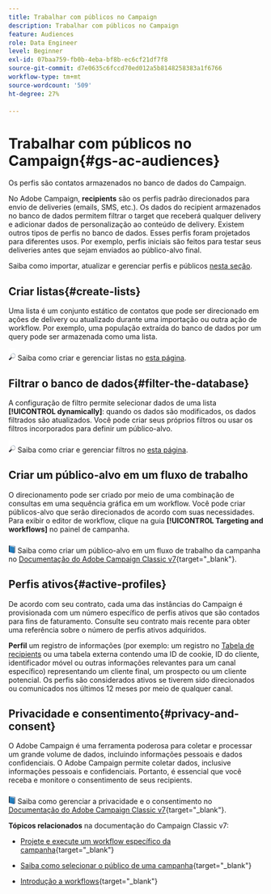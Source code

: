 ```yaml
---
title: Trabalhar com públicos no Campaign
description: Trabalhar com públicos no Campaign
feature: Audiences
role: Data Engineer
level: Beginner
exl-id: 07baa759-fb0b-4eba-bf8b-ec6cf21df7f8
source-git-commit: d7e0635c6fccd70ed012a5b8148258383a1f6766
workflow-type: tm+mt
source-wordcount: '509'
ht-degree: 27%

---
```


# Trabalhar com públicos no Campaign{#gs-ac-audiences}

Os perfis são contatos armazenados no banco de dados do Campaign.

No Adobe Campaign, **recipients** são os perfis padrão direcionados para envio de deliveries (emails, SMS, etc.). Os dados do recipient armazenados no banco de dados permitem filtrar o target que receberá qualquer delivery e adicionar dados de personalização ao conteúdo de delivery. Existem outros tipos de perfis no banco de dados. Esses perfis foram projetados para diferentes usos. Por exemplo, perfis iniciais são feitos para testar seus deliveries antes que sejam enviados ao público-alvo final.

Saiba como importar, atualizar e gerenciar perfis e públicos [nesta seção](../audiences/gs-audiences.md).

## Criar listas{#create-lists}

Uma lista é um conjunto estático de contatos que pode ser direcionado em ações de delivery ou atualizado durante uma importação ou outra ação de workflow. Por exemplo, uma população extraída do banco de dados por um query pode ser armazenada como uma lista.

![](../assets/do-not-localize/glass.png) Saiba como criar e gerenciar listas no [esta página](../audiences/create-audiences.md).

## Filtrar o banco de dados{#filter-the-database}

A configuração de filtro permite selecionar dados de uma lista **[!UICONTROL dynamically]**: quando os dados são modificados, os dados filtrados são atualizados. Você pode criar seus próprios filtros ou usar os filtros incorporados para definir um público-alvo.

![](../assets/do-not-localize/glass.png) Saiba como criar e gerenciar filtros no [esta página](../audiences/create-filters.md).

## Criar um público-alvo em um fluxo de trabalho

O direcionamento pode ser criado por meio de uma combinação de consultas em uma sequência gráfica em um workflow. Você pode criar públicos-alvo que serão direcionados de acordo com suas necessidades. Para exibir o editor de workflow, clique na guia **[!UICONTROL Targeting and workflows]** no painel de campanha.

![](../assets/do-not-localize/book.png) Saiba como criar um público-alvo em um fluxo de trabalho da campanha no [Documentação do Adobe Campaign Classic v7](https://experienceleague.adobe.com/docs/campaign-classic/using/orchestrating-campaigns/orchestrate-campaigns/marketing-campaign-target.html?lang=en#building-the-main-target-in-a-workflow){target=&quot;_blank&quot;}.


## Perfis ativos{#active-profiles}

De acordo com seu contrato, cada uma das instâncias do Campaign é provisionada com um número específico de perfis ativos que são contados para fins de faturamento. Consulte seu contrato mais recente para obter uma referência sobre o número de perfis ativos adquiridos.

**Perfil** um registro de informações (por exemplo: um registro no [Tabela de recipients](../dev/datamodel.md) ou uma tabela externa contendo uma ID de cookie, ID do cliente, identificador móvel ou outras informações relevantes para um canal específico) representando um cliente final, um prospecto ou um cliente potencial. Os perfis são considerados ativos se tiverem sido direcionados ou comunicados nos últimos 12 meses por meio de qualquer canal.

<!--
You can monitor the number of active profiles used on your instances directly from Campaign Control Panel. 

![](../assets/do-not-localize/book.png) For more on this, refer to the [Control Panel documentation](https://docs.adobe.com/content/help/en/control-panel/using/performance-monitoring/active-profiles-monitoring.html).
-->

## Privacidade e consentimento{#privacy-and-consent}

O Adobe Campaign é uma ferramenta poderosa para coletar e processar um grande volume de dados, incluindo informações pessoais e dados confidenciais. O Adobe Campaign permite coletar dados, inclusive informações pessoais e confidenciais. Portanto, é essencial que você receba e monitore o consentimento de seus recipients.

![](../assets/do-not-localize/book.png) Saiba como gerenciar a privacidade e o consentimento no [Documentação do Adobe Campaign Classic v7](https://experienceleague.adobe.com/docs/campaign-classic/using/getting-started/privacy/privacy-and-recommendations.html?lang=pt-BR){target=&quot;_blank&quot;}.

**Tópicos relacionados** na documentação do Campaign Classic v7:

* [Projete e execute um workflow específico da campanha](https://experienceleague.adobe.com/docs/campaign-classic/using/automating-with-workflows/introduction/building-a-workflow.html){target=&quot;_blank&quot;}

* [Saiba como selecionar o público de uma campanha](https://experienceleague.adobe.com/docs/campaign-classic/using/orchestrating-campaigns/orchestrate-campaigns/marketing-campaign-target.html){target=&quot;_blank&quot;}

* [Introdução a workflows](https://experienceleague.adobe.com/docs/campaign-classic/using/automating-with-workflows/introduction/about-workflows.html){target=&quot;_blank&quot;}
